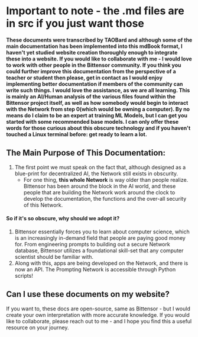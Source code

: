 # Important to note - the .md files are in src if you just want those

**These documents were transcribed by TAOBard and although some of the main documentation has been implemented into this mdBook format, I haven't yet studied website creation thoroughly enough to integrate these into a website. If you would like to collaborate with me - I would love to work with other people in the Bittensor community. If you think you could further improve this documentation from the perspective of a teacher or student then please, get in contact as I would enjoy implementing better documentation if members of the community can write such things. I would love the assistance, as we are all learning. This is mainly an AI/Human analysis of the various files found within the Bittensor project itself, as well as how somebody would begin to interact with the Network from step 0(which would be owning a computer). By no means do I claim to be an expert at training ML Models, but I can get you started with some recommended base models. I can only offer these words for those curious about this obscure technology and if you haven't touched a Linux terminal before: get ready to learn a lot.**

## The Main Purpose of This Documentation:

1. The first point we must speak on the fact that, although designed as a blue-print for decentralized AI, the Network still exists in obscurity. 
    - For one thing, **this whole Network** is way older than people realize. Bittensor has been around the block in the AI world, and these people that are building the Network work around the clock to develop the documentation, the functions and the over-all security of this Network. 

#### So if it's so obscure, why should we adopt it?

1. Bittensor essentially forces you to learn about computer science, which is an increasingly in-demand field that people are paying good money for. From engineering prompts to building out a secure Network database, Bittensor utilizes a foundational skill-set that any computer scientist should be familiar with. 
2. Along with this, apps are being developed on the Network, and there is now an API. The Prompting Network is accessible through Python scripts! 

## Can I use these documents on my website?

If you want to, these docs are open-source, same as Bittensor - but I would create your own interpretation with more accurate knowledge. If you would like to collaborate, please reach out to me - and I hope you find this a useful resource on your journey.  

